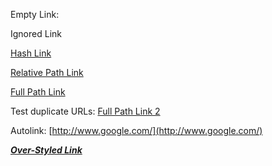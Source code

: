 Empty Link: 

Ignored Link

[Hash Link](http://www.example.com/#hash)

[Relative Path Link](http://www.example.com/rel/path)

[Full Path Link](http://www.google.com/)

Test duplicate URLs: [Full Path Link 2](http://www.google.com/)

Autolink: [http://www.google.com/](http://www.google.com/)

[***Over-Styled Link***](http://www.google.com/)